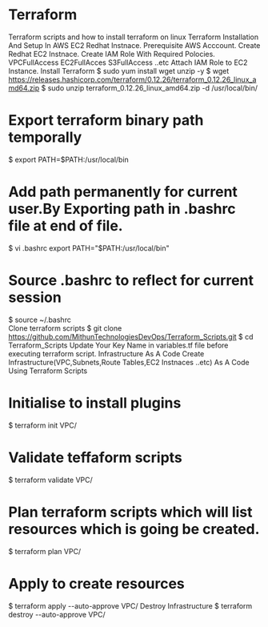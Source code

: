 # Terraform
Terraform scripts and how to install terraform on linux
Terraform Installation And Setup In AWS EC2 Redhat Instnace.
Prerequisite
AWS Acccount.
Create Redhat EC2 Instnace.
Create IAM Role With Required Polocies.
VPCFullAccess
EC2FullAcces
S3FullAccess ..etc
Attach IAM Role to EC2 Instance.
Install Terraform
$ sudo yum install wget unzip -y
$ wget https://releases.hashicorp.com/terraform/0.12.26/terraform_0.12.26_linux_amd64.zip
$ sudo unzip terraform_0.12.26_linux_amd64.zip -d /usr/local/bin/
# Export terraform binary path temporally
$ export PATH=$PATH:/usr/local/bin
# Add path permanently for current user.By Exporting path in .bashrc file at end of file.
$ vi .bashrc
   export PATH="$PATH:/usr/local/bin"
# Source .bashrc to reflect for current session
$ source ~/.bashrc   
Clone terraform scripts
$ git clone https://github.com/MithunTechnologiesDevOps/Terraform_Scripts.git
$ cd Terraform_Scripts
Update Your Key Name in variables.tf file before executing terraform script.
Infrastructure As A Code
Create Infrastructure(VPC,Subnets,Route Tables,EC2 Instnaces ..etc) As A Code Using Terraform Scripts
# Initialise to install plugins
$ terraform init VPC/
# Validate teffaform scripts
$ terraform validate VPC/
# Plan terraform scripts which will list resources which is going  be created.
$ terraform plan VPC/
# Apply to create resources
$ terraform apply --auto-approve VPC/
Destroy Infrastructure
$ terraform destroy --auto-approve VPC/
